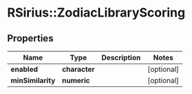 # RSirius::ZodiacLibraryScoring


## Properties
Name | Type | Description | Notes
------------ | ------------- | ------------- | -------------
**enabled** | **character** |  | [optional] 
**minSimilarity** | **numeric** |  | [optional] 


